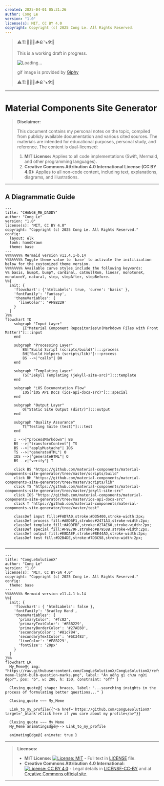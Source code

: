 ```yaml
---
created: 2025-04-01 05:31:26
author: Cong Le
version: "1.0"
license(s): MIT, CC BY 4.0
copyright: Copyright (c) 2025 Cong Le. All Rights Reserved.
---
```


> ⚠️🏗️🚧🦺🧱🪵🪨🪚🛠️👷
> 
> This is a working draft in progress.
> 
> ![Loading...](https://media4.giphy.com/media/v1.Y2lkPTc5MGI3NjExZTZoZjBlNTVsejB3a3JldGVtNXEzYWM3eDRkZGUxeGwxeGp0MWdlcCZlcD12MV9pbnRlcm5hbF9naWZfYnlfaWQmY3Q9Zw/3oEdv6s0cZk5hSo2C4/giphy.gif)
> 
> gif image is provided by [Giphy](https://giphy.com)
> 
> ⚠️🏗️🚧🦺🧱🪵🪨🪚🛠️👷

----



# Material Components Site Generator
> **Disclaimer:**
>
> This document contains my personal notes on the topic,
> compiled from publicly available documentation and various cited sources.
> The materials are intended for educational purposes, personal study, and reference.
> The content is dual-licensed:
> 1. **MIT License:** Applies to all code implementations (Swift, Mermaid, and other programming languages).
> 2. **Creative Commons Attribution 4.0 International License (CC BY 4.0):** Applies to all non-code content, including text, explanations, diagrams, and illustrations.
---


## A Diagrammatic Guide 

```mermaid
---
title: "CHANGE_ME_DADDY"
author: "Cong Le"
version: "1.0"
license(s): "MIT, CC BY 4.0"
copyright: "Copyright (c) 2025 Cong Le. All Rights Reserved."
config:
  layout: elk
  look: handDrawn
  theme: base
---
%%%%%%%% Mermaid version v11.4.1-b.14
%%%%%%%% Toggle theme value to `base` to activate the initilization below for the customized theme version.
%%%%%%%% Available curve styles include the following keywords:
%% basis, bumpX, bumpY, cardinal, catmullRom, linear, monotoneX, monotoneY, natural, step, stepAfter, stepBefore.
%%{
  init: {
    'flowchart': {'htmlLabels': true, 'curve': 'basis' },
    'fontFamily': 'Fantasy',
    'themeVariables': {
      'lineColor': '#F8B229'
    }
  }
}%%
flowchart TD
    subgraph "Input Layer"
        I["Material Component Repositories\n(Markdown Files with Front Matter)"]:::input
    end

    subgraph "Processing Layer"
        BS["Build Script (scripts/build)"]:::process
        BH["Build Helpers (scripts/lib)"]:::process
        BS -->|"calls"| BH
    end

    subgraph "Templating Layer"
        TS["Jekyll Templating (jekyll-site-src)"]:::template
    end

    subgraph "iOS Documentation Flow"
        IOS["iOS API Docs (ios-api-docs-src)"]:::special
    end

    subgraph "Output Layer"
        O["Static Site Output (dist/)"]:::output
    end

    subgraph "Quality Assurance"
        T["Testing Suite (test)"]:::test
    end

    I -->|"processMarkdown"| BS
    BS -->|"transformContent"| TS
    BS -->|"applyMustache"| IOS
    TS -->|"generateHTML"| O
    IOS -->|"generateHTML"| O
    BS -->|"verify"| T

    click BS "https://github.com/material-components/material-components-site-generator/tree/master/scripts/build"
    click BH "https://github.com/material-components/material-components-site-generator/tree/master/scripts/lib"
    click TS "https://github.com/material-components/material-components-site-generator/tree/master/jekyll-site-src"
    click IOS "https://github.com/material-components/material-components-site-generator/tree/master/ios-api-docs-src"
    click T "https://github.com/material-components/material-components-site-generator/tree/master/test"

    classDef input fill:#FAD7A0,stroke:#D35400,stroke-width:2px;
    classDef process fill:#AED6F1,stroke:#2471A3,stroke-width:2px;
    classDef template fill:#A9DFBF,stroke:#27AE60,stroke-width:2px;
    classDef special fill:#F9E79F,stroke:#B7950B,stroke-width:2px;
    classDef output fill:#E8DAEF,stroke:#8E44AD,stroke-width:2px;
    classDef test fill:#D2B4DE,stroke:#7D3C98,stroke-width:2px;
    
```




---

<!-- 
```mermaid
%% Current Mermaid version
info
```  -->


```mermaid
---
title: "CongLeSolutionX"
author: "Cong Le"
version: "1.0"
license(s): "MIT, CC BY-SA 4.0"
copyright: "Copyright (c) 2025 Cong Le. All Rights Reserved."
config:
  theme: base
---
%%%%%%%% Mermaid version v11.4.1-b.14
%%{
  init: {
    'flowchart': { 'htmlLabels': false },
    'fontFamily': 'Bradley Hand',
    'themeVariables': {
      'primaryColor': '#fc82',
      'primaryTextColor': '#F8B229',
      'primaryBorderColor': '#27AE60',
      'secondaryColor': '#81c784',
      'secondaryTextColor': '#6C3483',
      'lineColor': '#F8B229',
      'fontSize': '20px'
    }
  }
}%%
flowchart LR
  My_Meme@{ img: "https://raw.githubusercontent.com/CongLeSolutionX/CongLeSolutionX/refs/heads/main/assets/images/My-meme-light-bulb-question-marks.png", label: "Ăn uống gì chưa ngừi đẹp?", pos: "b", w: 200, h: 150, constraint: "off" }

  Closing_quote@{ shape: braces, label: "...searching insights in the process of formulating better questions..." }

  Closing_quote ~~~ My_Meme
    
  Link_to_my_profile{{"<a href='https://github.com/CongLeSolutionX' target='_blank'>Click here if you care about my profile</a>"}}

  Closing_quote ~~~ My_Meme
  My_Meme animatingEdge@--> Link_to_my_profile
  
  animatingEdge@{ animate: true }

```

---
> **Licenses:**
>
> - **MIT License:**  [![License: MIT](https://img.shields.io/badge/License-MIT-yellow.svg)](LICENSE) - Full text in [LICENSE](LICENSE) file.
> - **Creative Commons Attribution 4.0 International:** [![License: CC BY 4.0](https://licensebuttons.net/l/by/4.0/88x31.png)](LICENSE-CC-BY) - Legal details in [LICENSE-CC-BY](LICENSE-CC-BY) and at [Creative Commons official site](http://creativecommons.org/licenses/by/4.0/).
> 
---
